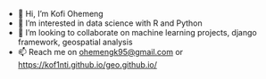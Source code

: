 - 👋 Hi, I’m Kofi Ohemeng 
- 👀 I’m interested in data science with R and Python 
- 💞️ I’m looking to collaborate on machine learning projects, django framework, geospatial analysis
- 📫 Reach me on ohemengk95@gmail.com or https://kof1nti.github.io/geo.github.io/

<!---
kof1nti/kof1nti is a ✨ special ✨ repository because its `README.md` (this file) appears on your GitHub profile.
You can click the Preview link to take a look at your changes.
--->
